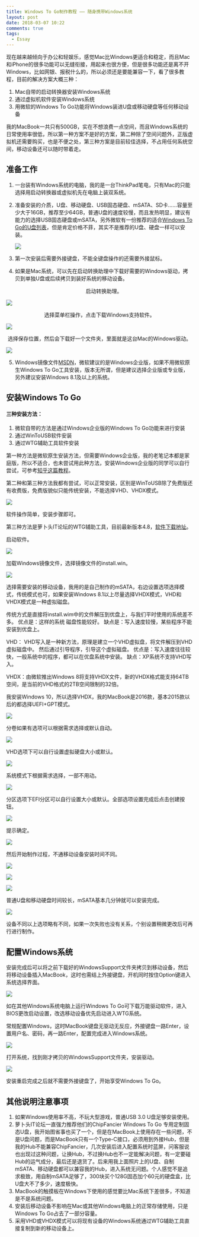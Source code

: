 ```yaml
---
title: Windows To Go制作教程 —— 随身携带Windows系统
layout: post
date: 2018-03-07 10:22
comments: true
tags:
  - Essay
---
```


现在越来越倾向于办公和轻娱乐，感觉Mac比Windows更适合和稳定，而且Mac和iPhone的很多功能可以无缝衔接，用起来也很方便，但是很多功能还是离不开Windows，比如网银、报税什么的，所以必须还是要能兼容一下，看了很多教程，目前的解决方案大概三种：

1. Mac自带的启动转换器安装Windows系统
2. 通过虚拟机软件安装Windows系统
3. 用微软的Windows To Go功能将Windows装进U盘或移动硬盘等任何移动设备

我的MacBook一共只有500GB，实在不想浪费一点空间，而且Windows系统的日常使用率很低，所以第一种方案不是好的方案，第二种除了空间问题外，正版虚拟机还需要购买，也是不便之处，第三种方案是目前较佳选择，不占用任何系统空间，移动设备还可以随时带着走。


## 准备工作

1. 一台装有Windows系统的电脑，我的是一台ThinkPad笔电，只有Mac的只能选择用启动转换器或虚拟机先在电脑上装双系统。

2. 准备安装的介质，U盘、移动硬盘、USB固态硬盘、mSATA、SD卡……容量至少大于16GB，推荐至少64GB，普通U盘的速度较慢，而且发热明显，建议有能力的选择USB固态硬盘或mSATA，另外微软有一份推荐的适合[Windows To Go的U盘列表](https://docs.microsoft.com/zh-cn/previous-versions/windows/it-pro/windows-8.1-and-8/hh831833(v=ws.11))，但是肯定价格不菲，其实不是推荐的U盘、硬盘一样可以安装。

   ![](/img/2018/3-7/.png)

3. 第一次安装后需要外接键盘，不能全键盘操作的还需要外接鼠标。

4. 如果是Mac系统，可以先在启动转换助理中下载好需要的Windows驱动，拷贝到单独U盘或后续拷贝到装好系统的移动设备。

   <center>启动转换助理。</center>

![](/img/2018/3-7/b1.png)

<center>选择菜单栏操作，点击下载Windows支持软件。</center>

![](/img/2018/3-7/b2.png)

<center>选择保存位置，然后会下载好一个文件夹，里面就是这台Mac的Windows驱动。</center>

![](/img/2018/3-7/b3.png)

5. Windows镜像文件[MSDN](https://msdn.itellyou.cn/)，微软建议的是Windows企业版，如果不用微软原生Windows To Go工具安装，版本无所谓，但是建议选择企业版或专业版，另外建议安装Windows 8.1及以上的系统。




## 安装Windows To Go



#### 三种安装方法：

1. 微软自带的方法是通过Windows企业版的Windows To Go功能来进行安装
2. 通过WinToUSB软件安装
3. 通过WTG辅助工具软件安装

第一种方法是微软原生安装方法，但需要Windows企业版，我的老笔记本都是家庭版，所以不适合，也未尝试用此种方法，安装Windows企业版的同学可以自行尝试，可参考[知乎这篇教程](https://www.zhihu.com/question/35253149)。

第二种和第三种方法我都有尝试，可以正常安装，区别是WinToUSB除了免费版还有收费版，免费版貌似只能传统安装，不能选择VHD、VHDX模式。

![](/img/2018/3-7/14.png)

软件操作简单，安装步骤即可。

第三种方法是萝卜头IT论坛的WTG辅助工具，目前最新版本4.8，[软件下载地址](http://bbs.luobotou.org/thread-761-1-1.html)。

启动软件。

![](/img/2018/3-7/1.png)

加载Windows镜像文件，选择镜像文件的install.win。

![](/img/2018/3-7/2.png)

选择需要安装的移动设备，我用的是自己制作的mSATA，右边设置选项选择模式，传统模式也可，如果安装Windows 8.1以上尽量选择VHDX模式，VHD和VHDX模式是一种虚拟磁盘。

传统方式是直接将install.wim中的文件解压到优盘上，与我们平时使用的系统差不多。
优点是：这样的系统 磁盘性能较好。
缺点是：写入速度较慢，某些程序不能安装到优盘上。

VHD：
VHD写入是一种新方法，原理是建立一个VHD虚拟盘，将文件解压到VHD虚拟磁盘中。
然后通过引导程序，引导这个虚拟磁盘。
优点是：写入速度往往较快，一般系统中的程序，都可以在优盘系统中安装。
缺点：XP系统不支持VHD写入。

VHDX：由微软推出Windows 8将支持VHDX文件，新的VHDX格式能支持64TB空间，是当前的VHD格式的2TB空间限制的32倍。

我安装Windows 10，所以选择VHDX，我的MacBook是2016款，基本2015款以后的都选择UEFI+GPT模式。

![](/img/2018/3-7/3.png)

分卷如果有选项可以根据需求选择或默认自动。

![](/img/2018/3-7/4.png)

VHD选项下可以自行设置虚拟硬盘大小或默认。

![](/img/2018/3-7/6.png)

系统模式下根据需求选择，一部不用动。

![](/img/2018/3-7/7.png)

分区选项下EFI分区可以自行设置大小或默认。全部选项设置完成后点击创建按钮。

![](/img/2018/3-7/8.png)

提示确定。

![](/img/2018/3-7/9.png)

然后开始制作过程，不通移动设备安装时间不同。

![](/img/2018/3-7/10.png)

![](/img/2018/3-7/11.png)

![](/img/2018/3-7/12.png)

普通U盘和移动硬盘时间较长，mSATA基本几分钟就可以安装完成。

![](/img/2018/3-7/13.png)

设备不同以上选项略有不同，如果一次失败也没有关系，个别设置稍微更改后可再行进行制作。


## 配置Windows系统

安装完成后可以将之前下载好的WindowsSupport文件夹拷贝到移动设备，然后将移动设备插入MacBook，这时也需结上外接键盘，开机同时按住Option键进入系统选择界面。

![](/img/2018/3-7/.png)

如在其他Windows系统电脑上运行Windows To Go可下载万能驱动软件，进入BIOS更改启动设置，改选移动设备优先启动进入WTG系统。

常规配置Windows，这时MacBook键盘无驱动无反应，外接键盘一路Enter，设置用户名、密码，再一路Enter，配置完成进入Windows系统。

![](/img/2018/3-7/w1.png)

打开系统，找到刚才拷贝的WindowsSupport文件夹，安装驱动。

![](/img/2018/3-7/b4.png)

安装重启完成之后就不需要外接键盘了，开始享受Windows To Go。


## 其他说明注意事项

1. 如果Windows使用率不高，不玩大型游戏，普通USB 3.0 U盘足够安装使用。
2. 萝卜头IT论坛一直强力推荐他们的ChipFancier Windows To Go 专用定制固态U盘，我开始图省事也买了一个，但是在MacBook上使用存在一些问题，不是U盘问题，而是MacBook只有一个Type-C接口，必须用到外接Hub，但是我的Hub不能兼容ChipFancier，几次安装后进入配置系统时蓝屏，问客服说也出现过这种问题，让换Hub，不过换Hub也不一定能解决问题，有一定要碰Hub的运气成分，最后还是退货了。后来用我上面照片上的U盘、自制mSATA、移动硬盘都可以兼容我的Hub，进入系统无问题。个人感觉不是追求极致，用自制mSATA足够了，300块买个128G固态加个60元的硬盘盒，比U盘大不了多少，速度极快。
3. MacBook的触摸板在Windows下使用的感觉要比Mac系统下差很多，不知道是不是系统问题。
4. 安装后移动设备不影响在Mac或其他Windows电脑上的正常存储使用，只是Windows To Go占去了一部分容量。
5. 采用VHD或VHDX模式可以将现有设备的Windows系统通过WTG辅助工具直接复制到新的移动设备上。
